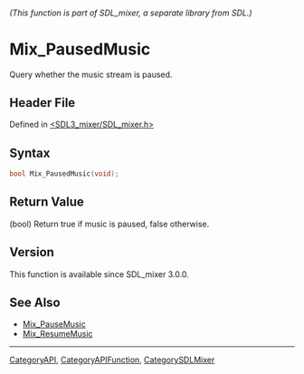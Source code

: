 ###### (This function is part of SDL_mixer, a separate library from SDL.)
# Mix_PausedMusic

Query whether the music stream is paused.

## Header File

Defined in [<SDL3_mixer/SDL_mixer.h>](https://github.com/libsdl-org/SDL_mixer/blob/main/include/SDL3_mixer/SDL_mixer.h)

## Syntax

```c
bool Mix_PausedMusic(void);
```

## Return Value

(bool) Return true if music is paused, false otherwise.

## Version

This function is available since SDL_mixer 3.0.0.

## See Also

- [Mix_PauseMusic](Mix_PauseMusic)
- [Mix_ResumeMusic](Mix_ResumeMusic)

----
[CategoryAPI](CategoryAPI), [CategoryAPIFunction](CategoryAPIFunction), [CategorySDLMixer](CategorySDLMixer)

